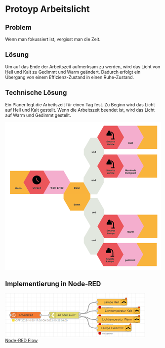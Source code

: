 # Protoyp Arbeitslicht

## Problem

Wenn man fokussiert ist, vergisst man die Zeit.

## Lösung

Um auf das Ende der Arbeitszeit aufmerksam zu werden, wird das Licht von Hell und Kalt zu Gedimmt und Warm geändert. Dadurch erfolgt ein Übergang von einem Effizienz-Zustand in einen Ruhe-Zustand.

## Technische Lösung

Ein Planer legt die Arbeitszeit für einen Tag fest. Zu Beginn wird das Licht auf Hell und Kalt gestellt. Wenn die Arbeitszeit beendet ist, wird das Licht auf Warm und Gedimmt gestellt.

![Image](analoger_prototyp.png?raw=true)

## Implementierung in Node-RED

![Image](node-red.png?raw=true)\
[Node-RED Flow](node-red.json)
